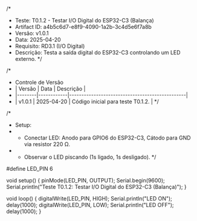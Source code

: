 /*
 * Teste: T0.1.2 - Testar I/O Digital do ESP32-C3 (Balança)
 * Artifact ID: a4b5c6d7-e8f9-4090-1a2b-3c4d5e6f7a8b
 * Versão: v1.0.1
 * Data: 2025-04-20
 * Requisito: RD3.1 (I/O Digital)
 * Descrição: Testa a saída digital do ESP32-C3 controlando um LED externo.
 */

/*
 * Controle de Versão
 * | Versão | Data       | Descrição                                      |
 * |--------|------------|------------------------------------------------|
 * | v1.0.1 | 2025-04-20 | Código inicial para teste T0.1.2.              |
 */

/*
 * Setup:
 * - Conectar LED: Anodo para GPIO6 do ESP32-C3, Cátodo para GND via resistor 220 Ω.
 * - Observar o LED piscando (1s ligado, 1s desligado).
 */

#define LED_PIN 6

void setup() {
  pinMode(LED_PIN, OUTPUT);
  Serial.begin(9600);
  Serial.println("Teste T0.1.2: Testar I/O Digital do ESP32-C3 (Balança)");
}

void loop() {
  digitalWrite(LED_PIN, HIGH);
  Serial.println("LED ON");
  delay(1000);
  digitalWrite(LED_PIN, LOW);
  Serial.println("LED OFF");
  delay(1000);
}